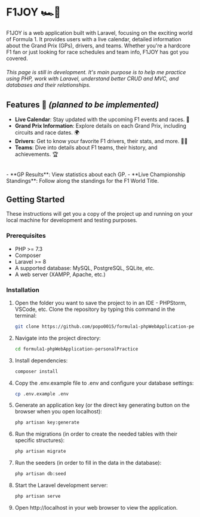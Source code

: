 # F1JOY 🏎️🏁

F1JOY is a web application built with Laravel, focusing on the exciting world of Formula 1. It provides users with a live calendar, detailed information about the Grand Prix (GPs), drivers, and teams. Whether you're a hardcore F1 fan or just looking for race schedules and team info, F1JOY has got you covered.

###### _This page is still in development. It's main purpose is to help me practice using PHP, work with Laravel, understand better CRUD and MVC, and databases and their relationships._

## Features 🚀 _(planned to be implemented)_

- **Live Calendar**: Stay updated with the upcoming F1 events and races. 📅
- **Grand Prix Information**: Explore details on each Grand Prix, including circuits and race dates. 🌍
- **Drivers**: Get to know your favorite F1 drivers, their stats, and more. 👨‍🚀
- **Teams**: Dive into details about F1 teams, their history, and achievements. 🏆
<br>
- **GP Results**: View statistics about each GP.
- **Live Championship Standings**: Follow along the standings for the F1 World Title.

## Getting Started

These instructions will get you a copy of the project up and running on your local machine for development and testing purposes.

### Prerequisites

- PHP >= 7.3
- Composer
- Laravel >= 8
- A supported database: MySQL, PostgreSQL, SQLite, etc.
- A web server (XAMPP, Apache, etc.)

### Installation

1. Open the folder you want to save the project to in an IDE - PHPStorm, VSCode, etc. Clone the repository by typing this command in the terminal:
   ```sh
   git clone https://github.com/popo0015/formula1-phpWebApplication-personalPractice.git

2. Navigate into the project directory:
   ```sh
   cd formula1-phpWebApplication-personalPractice

3. Install dependencies:
   ```sh
   composer install

4. Copy the .env.example file to .env and configure your database settings:
   ```sh
   cp .env.example .env

5. Generate an application key (or the direct key generating button on the browser when you open localhost):
   ```sh
   php artisan key:generate

6. Run the migrations (in order to create the needed tables with their specific structures):
   ```sh
   php artisan migrate

7. Run the seeders (in order to fill in the data in the database):
   ```sh
   php artisan db:seed

8. Start the Laravel development server:
   ```sh
   php artisan serve

9. Open http://localhost in your web browser to view the application.
